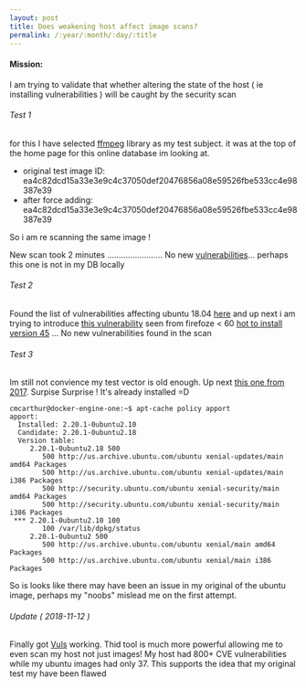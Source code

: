 ```yaml
---
layout: post
title: Does weakening host affect image scans?
permalink: /:year/:month/:day/:title
---
```


#### Mission:
I am trying to validate that whether altering the state of the host ( ie installing vulnerabilities ) will be caught by the security scan

###### Test 1
for this I have selected [ffmpeg](https://www.cvedetails.com/cve/CVE-2018-1999012/) library as my test subject. it was at the top of the home page for this online database im looking at.
- original test image ID: ea4c82dcd15a33e3e9c4c37050def20476856a08e59526fbe533cc4e98387e39
- after force adding:     ea4c82dcd15a33e3e9c4c37050def20476856a08e59526fbe533cc4e98387e39

So i am re scanning the same image !

New scan took 2 minutes ........................ No new [vulnerabilities](https://raw.githubusercontent.com/prince-chrismc/Docker-Security-Environment/master/Logs/Anchore/FFMPEG-11-11-2018.txt)... perhaps this one is not in my DB locally

###### Test 2
Found the list of vulnerabilities affecting ubuntu 18.04 [here](https://www.cvedetails.com/vulnerability-list/vendor_id-4781/product_id-20550/version_id-236205/year-2018/opgpriv-1/Canonical-Ubuntu-Linux-18.04.html) and up next i am trying to introduce [this vulnerability](https://www.cvedetails.com/cve/CVE-2018-5163/) seen from firefoze < 60 [hot to install version 45](https://www.tecmint.com/install-particular-package-version-in-centos-ubuntu-debian/) ... No new vulnerabilities found in the scan

###### Test 3
Im still not convience my test vector is old enough. Up next [this one from 2017](https://www.cvedetails.com/cve/CVE-2017-14180/). Surpise Surprise ! It's already installed =D 
```shell
cmcarthur@docker-engine-one:~$ apt-cache policy apport
apport:
  Installed: 2.20.1-0ubuntu2.10
  Candidate: 2.20.1-0ubuntu2.18
  Version table:
     2.20.1-0ubuntu2.18 500
        500 http://us.archive.ubuntu.com/ubuntu xenial-updates/main amd64 Packages
        500 http://us.archive.ubuntu.com/ubuntu xenial-updates/main i386 Packages
        500 http://security.ubuntu.com/ubuntu xenial-security/main amd64 Packages
        500 http://security.ubuntu.com/ubuntu xenial-security/main i386 Packages
 *** 2.20.1-0ubuntu2.10 100
        100 /var/lib/dpkg/status
     2.20.1-0ubuntu2 500
        500 http://us.archive.ubuntu.com/ubuntu xenial/main amd64 Packages
        500 http://us.archive.ubuntu.com/ubuntu xenial/main i386 Packages
```

So is looks like there may have been an issue in my original of the ubuntu image, perhaps my "noobs" mislead me on the first attempt.

###### Update ( 2018-11-12 )
Finally got [Vuls](https://vuls.io/en/) working. Thid tool is much more powerful allowing me to even scan my host not just images! My host had 800+ CVE vulnerabilities while my ubuntu images had only 37. This supports the idea that my original test my have been flawed
